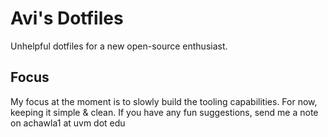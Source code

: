 # Avi's Dotfiles

Unhelpful dotfiles for a new open-source enthusiast.

## Focus
My focus at the moment is to slowly build the tooling capabilities. For now, keeping it simple & clean.
If you have any fun suggestions, send me a note on achawla1 at uvm dot edu
